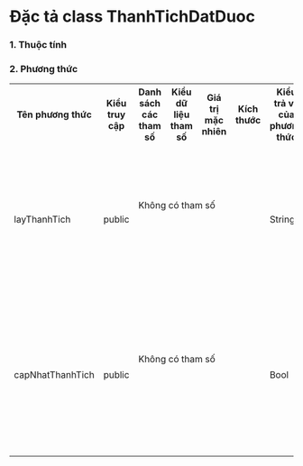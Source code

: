 # Đặc tả class ThanhTichDatDuoc

### 1. Thuộc tính

### 2. Phương thức


<table>
    <tr>
        <th>Tên phương thức</th>
        <th>Kiểu truy cập</th>
        <th>Danh sách các tham số</th>
        <th>Kiểu dữ liệu tham số</th>
        <th>Giá trị mặc nhiên</th>
        <th>Kích thước</th>
        <th>Kiểu trả về của phương thức</th>
        <th>Diễn giải</th>
    </tr>
    <tr>
      <td rowspan="2">layThanhTich</td>
      <td rowspan="2">public</td>
      <td colspan="4">Không có tham số</td>
      <td rowspan="2">String</td>
      <td rowspan="2">Lấy thành tích đạt được của đội trong một trận đấu trực tiếp</td>
    </tr>
    <tr>
      <td colspan="4"></td>
    </tr>
    <tr>
      <td rowspan="2">capNhatThanhTich</td>
      <td rowspan="2">public</td>
      <td colspan="4">Không có tham số</td>
      <td rowspan="2">Bool</td>
      <td rowspan="2">cập nhật thành tích đạt được của đội trong một trận đấu trực tiếp</td>
    </tr>
    <tr>
      <td colspan="4"></td>
    </tr>
    
</table>


  